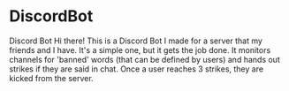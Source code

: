 # DiscordBot
Discord Bot
Hi there! This is a Discord Bot I made for a server that my friends and I have. It's a simple one, but it gets the job done. It monitors channels for 'banned' words (that can be defined by users) and hands out strikes if they are said in chat. Once a user reaches 3 strikes, they are kicked from the server.
